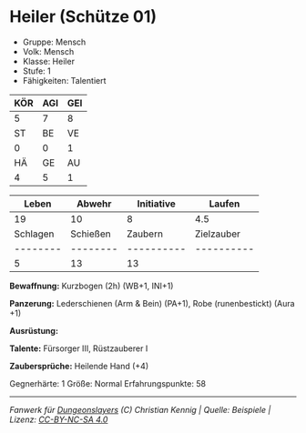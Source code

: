 # Heiler (Schütze 01)  
- Gruppe: Mensch  
- Volk: Mensch  
- Klasse: Heiler  
- Stufe: 1  
- Fähigkeiten: Talentiert  


| KÖR | AGI | GEI |  
| --- | --- | --- |  
| 5   | 7   | 8   |
| ST  | BE  | VE  |  
| 0   | 0   | 1   |
| HÄ  | GE  | AU  |  
| 4   | 5   | 1   |


| Leben    | Abwehr   | Initiative | Laufen     |
| -------- | -------- | ---------- | ---------- |
| 19       | 10       | 8          | 4.5        |
| Schlagen | Schießen | Zaubern    | Zielzauber |
| -------- | -------- | ---------- | ---------- |
| 5        | 13       | 13         |            |

**Bewaffnung:**
Kurzbogen (2h) (WB+1, INI+1)

**Panzerung:**
Lederschienen (Arm & Bein) (PA+1), Robe (runenbestickt) (Aura +1)

**Ausrüstung:**


**Talente:**
Fürsorger III, Rüstzauberer I

**Zaubersprüche:**
Heilende Hand (+4)

Gegnerhärte: 1
Größe: Normal
Erfahrungspunkte: 58



___
*Fanwerk für [Dungeonslayers](https://www.dungeonslayers.net/) (C) Christian Kennig | Quelle: Beispiele | Lizenz: [CC-BY-NC-SA 4.0](https://creativecommons.org/licenses/by-nc-sa/4.0/deed.de)*